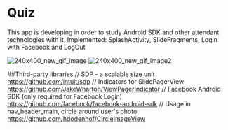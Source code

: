 # Quiz
This app is developing in order to study Android SDK and other attendant technologies with it.
Implemented: SplashActivity, SlideFragments, Login with Facebook and LogOut

![240x400_new_gif_image](https://cloud.githubusercontent.com/assets/12153363/18530016/24a6336c-7ad8-11e6-8911-e3d6c93f4f33.gif)
![240x400_new_gif_image2](https://cloud.githubusercontent.com/assets/12153363/18530180/f659cbbc-7ad8-11e6-95f9-c8fa63d5f42b.gif)

##Third-party libraries
    // SDP - a scalable size unit
    https://github.com/intuit/sdp
    // Indicators for SlidePagerView
    https://github.com/JakeWharton/ViewPagerIndicator
    // Facebook Android SDK (only required for Facebook Login)
    https://github.com/facebook/facebook-android-sdk
    // Usage in nav_header_main, circle around user's photo
    https://github.com/hdodenhof/CircleImageView
   


